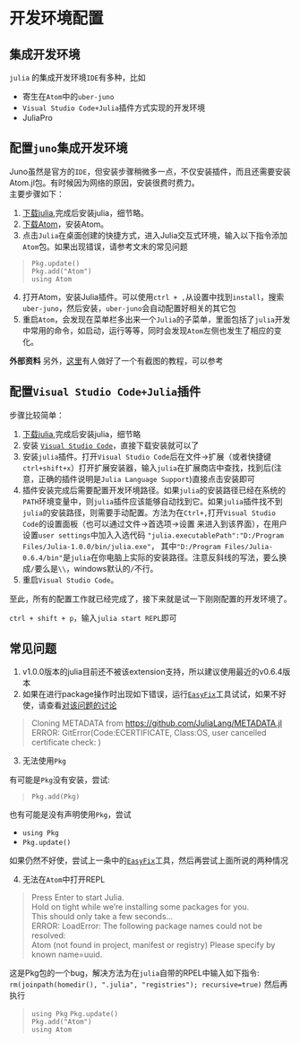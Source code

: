 # 开发环境配置

## 集成开发环境

`julia` 的集成开发环境`IDE`有多种，比如
* 寄生在`Atom`中的`uber-juno`
* `Visual Studio Code+Julia`插件方式实现的开发环境
* JuliaPro

## 配置`juno`集成开发环境
Juno虽然是官方的`IDE`，但安装步骤稍微多一点，不仅安装插件，而且还需要安装Atom.jl包。有时候因为网络的原因，安装很费时费力。  
主要步骤如下：
1. [下载julia](https://julialang.org/),完成后安装julia，细节略。
2. [下载Atom](https://atom.io/)，安装Atom。
3. 点击`Julia`在桌面创建的快捷方式，进入Julia交互式环境，输入以下指令添加`Atom`包。如果出现错误，请参考文末的常见问题
 > `Pkg.update()`  
 > `Pkg.add("Atom")`  
 > `using Atom`
4. 打开Atom，安装Julia插件。可以使用`ctrl + ,`从设置中找到`install`，搜索`uber-juno`，然后安装，`uber-juno`会自动配置好相关的其它包  
5. 重启`Atom`，会发现在菜单栏多出来一个`Julia`的子菜单，里面包括了`julia`开发中常用的命令，如启动，运行等等，同时会发现`Atom`左侧也发生了相应的变化。

**外部资料** 另外，[这里](https://zhuanlan.zhihu.com/p/22436523)有人做好了一个有截图的教程，可以参考


## 配置`Visual Studio Code+Julia`插件

步骤比较简单：  
1. [下载julia](https://julialang.org/),完成后安装julia，细节略
2. 安装 [`Visual Studio Code`](https://code.visualstudio.com/)，直接下载安装就可以了
3. 安装`julia`插件。打开`Visual Studio Code`后在文件->扩展（或者快捷键`ctrl+shift+x`）打开扩展安装器，输入`julia`在扩展商店中查找，找到后(注意，正确的插件说明是`Julia Language Support`)直接点击安装即可
4. 插件安装完成后需要配置开发环境路径。如果`julia`的安装路径已经在系统的`PATH`环境变量中，则`julia`插件应该能够自动找到它。如果`julia`插件找不到`julia`的安装路径，则需要手动配置。方法为在`Ctrl+,`打开`Visual Studio Code`的设置面板（也可以通过文件->首选项->设置 来进入到该界面），在用户设置`user settings`中加入入选代码
`"julia.executablePath":"D:/Program Files/Julia-1.0.0/bin/julia.exe"`， 其中`"D:/Program Files/Julia-0.6.4/bin"`是`julia`在你电脑上实际的安装路径。注意反斜线的写法，要么换成`/`要么是`\\`，windows默认的`/`不行。
5. 重启`Visual Studio Code`。

至此，所有的配置工作就已经完成了，接下来就是试一下刚刚配置的开发环境了。

`ctrl + shift + p`，输入`julia start REPL`即可

## 常见问题

1. v1.0.0版本的julia目前还不被该extension支持，所以建议使用最近的v0.6.4版本
2. 如果在进行package操作时出现如下错误，运行[`EasyFix`](https://support.microsoft.com/en-us/help/3140245/update-to-enable-tls-1-1-and-tls-1-2-as-a-default-secure-protocols-in)工具试试，如果不好使，请查看[对该问题的讨论](https://github.com/JuliaLang/julia/issues/26167)
>Cloning METADATA from https://github.com/JuliaLang/METADATA.jl
>ERROR: GitError(Code:ECERTIFICATE, Class:OS, user cancelled certificate check: )
3. 无法使用`Pkg`

有可能是`Pkg`没有安装，尝试:
  > `Pkg.add(Pkg)`   

也有可能是没有声明使用`Pkg`，尝试
  * `using Pkg`
  * `Pkg.update()`

如果仍然不好使，尝试上一条中的[`EasyFix`](https://support.microsoft.com/en-us/help/3140245/update-to-enable-tls-1-1-and-tls-1-2-as-a-default-secure-protocols-in)工具，然后再尝试上面所说的两种情况


4. 无法在`Atom`中打开REPL
>Press Enter to start Julia.  
Hold on tight while we’re installing some packages for you.  
This should only take a few seconds…  
ERROR: LoadError: The following package names could not be resolved:  
Atom (not found in project, manifest or registry)
Please specify by known name=uuid.  

这是Pkg包的一个bug，解决方法为在`julia`自带的RPEL中输入如下指令:  
`rm(joinpath(homedir(), ".julia", "registries"); recursive=true)`
然后再执行
> `using Pkg`
> `Pkg.update()`  
> `Pkg.add("Atom")`  
> `using Atom`
